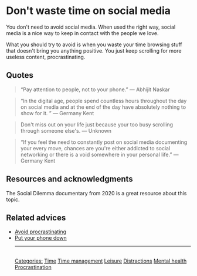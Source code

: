 # Don't waste time on social media

You don't need to avoid social media. When used the right way, social media is a nice way to keep in contact with the people we love.

What you should try to avoid is when you waste your time browsing stuff that doesn't bring you anything positive. You just keep scrolling for more useless content, procrastinating.

## Quotes

> “Pay attention to people, not to your phone.” ― Abhijit Naskar

> “In the digital age, people spend countless hours throughout the day on social media and at the end of the day have absolutely nothing to show for it. ” ― Germany Kent

> Don't miss out on your life just because your too busy scrolling through someone else's. ― Unknown

> “If you feel the need to constantly post on social media documenting your every move, chances are you're either addicted to social networking or there is a void somewhere in your personal life.” ― Germany Kent

## Resources and acknowledgments

The Social Dilemma documentary from 2020 is a great resource about this topic.

## Related advices

- [Avoid procrastinating](../Avoid%20procrastinating/index.md)
- [Put your phone down](../Put%20your%20phone%20down/index.md)<hr/><br/>[Categories:](../Categories/index.md) [Time](../Categories/Time.md) [Time management](../Categories/Time%20management.md) [Leisure](../Categories/Leisure.md) [Distractions](../Categories/Distractions.md) [Mental health](../Categories/Mental%20health.md) [Procrastination](../Categories/Procrastination.md)